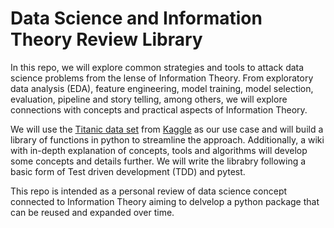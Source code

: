 # Data Science and Information Theory Review Library

In this repo, we will explore common strategies and tools to attack data science problems from the lense of Information Theory. From exploratory data analysis (EDA), feature engineering, model training, model selection, evaluation, pipeline and story telling, among others, we will explore connections with concepts and practical aspects of Information Theory. 

We will use the [Titanic data set](https://www.kaggle.com/competitions/titanic) from [Kaggle](https://www.kaggle.com)  as our use case and will build a library of functions in python to streamline the approach. Additionally, a wiki with in-depth explanation of concepts, tools and algorithms will develop some concepts and details further. We will write the librabry following a basic form of Test driven development (TDD) and pytest.

This repo is intended as a personal review of data science concept connected to Information Theory aiming to delvelop a python package that can be reused and expanded over time. 
 

